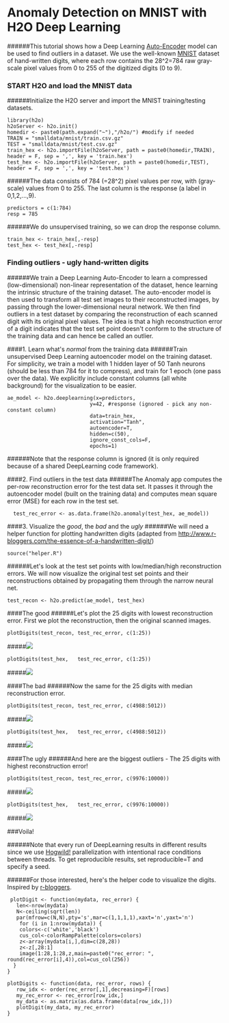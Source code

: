 # Anomaly Detection on MNIST with H2O Deep Learning

######This tutorial shows how a Deep Learning [Auto-Encoder](http://en.wikipedia.org/wiki/Autoencoder) model can be used to find outliers in a dataset. We use the well-known [MNIST](http://yann.lecun.com/exdb/mnist/) dataset of hand-written digits, where each row contains the 28^2=784 raw gray-scale pixel values from 0 to 255 of the digitized digits (0 to 9). 

### START H2O and load the MNIST data

######Initialize the H2O server and import the MNIST training/testing datasets.

    library(h2o)
    h2oServer <- h2o.init()
    homedir <- paste0(path.expand("~"),"/h2o/") #modify if needed
    TRAIN = "smalldata/mnist/train.csv.gz"
    TEST = "smalldata/mnist/test.csv.gz"
    train_hex <- h2o.importFile(h2oServer, path = paste0(homedir,TRAIN), header = F, sep = ',', key = 'train.hex')
    test_hex <- h2o.importFile(h2oServer, path = paste0(homedir,TEST), header = F, sep = ',', key = 'test.hex')
 
######The data consists of 784 (=28^2) pixel values per row, with (gray-scale) values from 0 to 255. The last column is the response (a label in 0,1,2,...,9).
 
    predictors = c(1:784)
    resp = 785

######We do unsupervised training, so we can drop the response column.

    train_hex <- train_hex[,-resp]
    test_hex <- test_hex[,-resp]

### Finding outliers - ugly hand-written digits
######We train a Deep Learning Auto-Encoder to learn a compressed (low-dimensional) non-linear representation of the dataset, hence learning the intrinsic structure of the training dataset. The auto-encoder model is then used to transform all test set images to their reconstructed images, by passing through the lower-dimensional neural network. We then find outliers in a test dataset by comparing the reconstruction of each scanned digit with its original pixel values. The idea is that a high reconstruction error of a digit indicates that the test set point doesn't conform to the structure of the training data and can hence be called an outlier.

####1. Learn what's *normal* from the training data
######Train unsupervised Deep Learning autoencoder model on the training dataset. For simplicity, we train a model with 1 hidden layer of 50 Tanh neurons (should be less than 784 for it to compress), and train for 1 epoch (one pass over the data). We explicitly include constant columns (all white background) for the visualization to be easier.

    ae_model <- h2o.deeplearning(x=predictors,
                               y=42, #response (ignored - pick any non-constant column)
                               data=train_hex,
                               activation="Tanh",
                               autoencoder=T,
                               hidden=c(50),
                               ignore_const_cols=F,
                               epochs=1)
######Note that the response column is ignored (it is only required because of a shared DeepLearning code framework).
  
####2. Find outliers in the test data
######The Anomaly app computes the per-row reconstruction error for the test data set. It passes it through the autoencoder model (built on the training data) and computes mean square error (MSE) for each row in the test set.
 
      test_rec_error <- as.data.frame(h2o.anomaly(test_hex, ae_model))
  
####3. Visualize the *good*, the *bad* and the *ugly*
######We will need a helper function for plotting handwritten digits (adapted from http://www.r-bloggers.com/the-essence-of-a-handwritten-digit/)
 
    source("helper.R")
  
######Let's look at the test set points with low/median/high reconstruction errors. We will now visualize the original test set points and their reconstructions obtained by propagating them through the narrow neural net.
  
    test_recon <- h2o.predict(ae_model, test_hex)
  
####The good
######Let's plot the 25 digits with lowest reconstruction error. First we plot the reconstruction, then the original scanned images.
    
    plotDigits(test_recon, test_rec_error, c(1:25))

#####![](images/good_recon.png)

    plotDigits(test_hex,   test_rec_error, c(1:25))
    
#####![](images/good_orig.png)

####The bad
######Now the same for the 25 digits with median reconstruction error.
    
    plotDigits(test_recon, test_rec_error, c(4988:5012))

#####![](images/bad_recon.png)

    plotDigits(test_hex,   test_rec_error, c(4988:5012))
    
#####![](images/bad_orig.png)

####The ugly
######And here are the biggest outliers - The 25 digits with highest reconstruction error!

    plotDigits(test_recon, test_rec_error, c(9976:10000))

#####![](images/ugly_recon.png)

    plotDigits(test_hex,   test_rec_error, c(9976:10000))

#####![](images/ugly_orig.png)

###Voila!

######Note that every run of DeepLearning results in different results since we use [Hogwild!](http://www.eecs.berkeley.edu/~brecht/papers/hogwildTR.pdf) parallelization with intentional race conditions between threads.  To get reproducible results, set reproducible=T and specify a seed.

######For those interested, here's the helper code to visualize the digits. Inspired by [r-bloggers](http://www.r-bloggers.com/the-essence-of-a-handwritten-digit/).

	 plotDigit <- function(mydata, rec_error) {
	   len<-nrow(mydata)
	   N<-ceiling(sqrt(len))
	   par(mfrow=c(N,N),pty='s',mar=c(1,1,1,1),xaxt='n',yaxt='n')
        for (i in 1:nrow(mydata)) {
        colors<-c('white','black')
        cus_col<-colorRampPalette(colors=colors)
        z<-array(mydata[i,],dim=c(28,28))
        z<-z[,28:1]
        image(1:28,1:28,z,main=paste0("rec_error: ", round(rec_error[i],4)),col=cus_col(256))
      }
    }

    plotDigits <- function(data, rec_error, rows) {
       row_idx <- order(rec_error[,1],decreasing=F)[rows]
       my_rec_error <- rec_error[row_idx,]
       my_data <- as.matrix(as.data.frame(data[row_idx,]))
       plotDigit(my_data, my_rec_error)
    }

